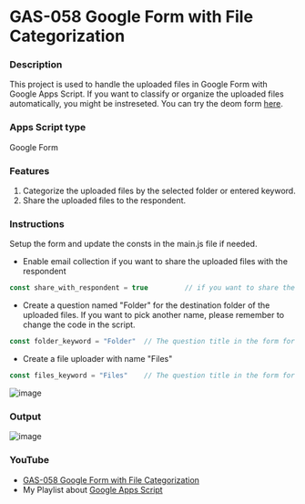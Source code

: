 # GAS-058 Google Form with File Categorization

### Description
This project is used to handle the uploaded files in Google Form with Google Apps Script. If you want to classify or organize the uploaded files automatically, you might be    instreseted. You can try the deom form [here](https://forms.gle/FaYWFcbqSnzsFsCv6).

### Apps Script type
Google Form

### Features
1. Categorize the uploaded files by the selected folder or entered keyword.
2. Share the uploaded files to the respondent.

### Instructions
Setup the form and update the consts in the main.js file if needed.
   * Enable email collection if you want to share the uploaded files with the respondent
   ```javascript
   const share_with_respondent = true         // if you want to share the uploaded file to the respondent, make sure email collection is enabled in the form
   ```
   * Create a question named "Folder" for the destination folder of the uploaded files. If you want to pick another name, please remember to change the code in the script.
   ```javascript
   const folder_keyword = "Folder"  // The question title in the form for the folder
   ```
   * Create a file uploader with name "Files"
   ```javascript
   const files_keyword = "Files"    // The question title in the form for the file uploader
   ```
![image](https://user-images.githubusercontent.com/16481229/87748247-f3ee9380-c827-11ea-86a2-b4a0cd0265da.png)

### Output
![image](https://user-images.githubusercontent.com/16481229/87748308-184a7000-c828-11ea-9e70-e2deecd98012.png)

### YouTube
* [GAS-058 Google Form with File Categorization](https://www.youtube.com/playlist?list=PLQhwjnEjYj8Bf_EZDrrcmkB9vcB9Sk3x0)
* My Playlist about [Google Apps Script](https://www.youtube.com/playlist?list=PLQhwjnEjYj8Bf_EZDrrcmkB9vcB9Sk3x0)
